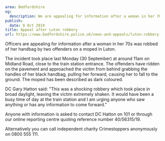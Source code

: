 ```yaml
area: Bedfordshire
og:
  description: We are appealing for information after a woman in her 70s was robbed of her handbag by two offenders on a moped in Luton.
publish:
  date: 8 Oct 2019
title: Appeal after Luton robbery
url: https://www.bedfordshire.police.uk/news-and-appeals/luton-robbery-appeal-oct19
```

Officers are appealing for information after a woman in her 70s was robbed of her handbag by two offenders on a moped in Luton.

The incident took place last Monday (30 September) at around 11am on Midland Road, close to the train station entrance. The offenders have ridden on the pavement and approached the victim from behind grabbing the handles of her black handbag, pulling her forward, causing her to fall to the ground. The moped has been described as dark coloured.

DC Gary Hatton said: "This was a shocking robbery which took place in broad daylight, leaving the victim extremely shaken. It would have been a busy time of day at the train station and I am urging anyone who saw anything or has any information to come forward."

Anyone with information is asked to contact DC Hatton on 101 or through our online reporting centre quoting reference number 40/56315/19.

Alternatively you can call independent charity Crimestoppers anonymously on 0800 555 111.
